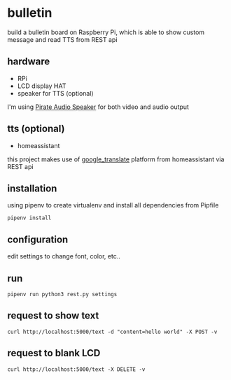 # bulletin
build a bulletin board on Raspberry Pi, which is able to show custom message and read TTS from REST api

## hardware
* RPi
* LCD display HAT
* speaker for TTS (optional)

I'm using [Pirate Audio Speaker](https://shop.pimoroni.com/products/pirate-audio-mini-speaker) for both video and audio output

## tts (optional)
* homeassistant

this project makes use of [google_translate](https://www.home-assistant.io/integrations/tts/) platform from homeassistant via REST api

## installation
using pipenv to create virtualenv and install all dependencies from Pipfile

`pipenv install`

## configuration
edit settings to change font, color, etc..

## run
`pipenv run python3 rest.py settings`

## request to show text
`curl http://localhost:5000/text -d "content=hello world" -X POST -v`

## request to blank LCD
`curl http://localhost:5000/text -X DELETE -v`

